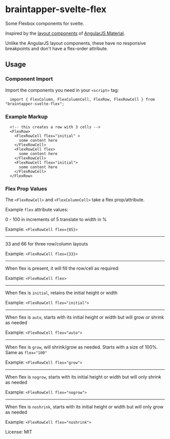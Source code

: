 # braintapper-svelte-flex

Some Flexbox components for svelte.

Inspired by the [layout components](https://material.angularjs.org/latest/layout/introduction) of [AngularJS Material](https://material.angularjs.org/). 

Unlike the AngularJS layout components, these have no responsive breakpoints and don't have a flex-order attribute.

## Usage


### Component Import

Import the components you need in your `<script>` tag:

```
  import { FlexColumn, FlexColumnCell, FlexRow, FlexRowCell } from "braintapper-svelte-flex";
```


### Example Markup

```
  <!-- this creates a row with 3 cells -->
  <FlexRow>
    <FlexRowCell flex="initial" >
      some content here
    </FlexRowCell>
    <FlexRowCell flex>
      some content here
    </FlexRowCell>
    <FlexRowCell flex="initial">
      some content here
    </FlexRowCell>
  </FlexRow>
```


### Flex Prop Values

The `<FlexRowCell>` and `<FlexColumnCell>` take a flex prop/attribute.


Example `flex` attribute values:


0 - 100 in increments of 5 translate to width in %

Example: `<FlexRowCell flex={85}>`

---

33 and 66 for three row/column layouts

Example: `<FlexRowCell flex={33}>`

---

When flex is present, it will fill the row/cell as required:

Example: `<FlexRowCell flex>`

---

When flex is `initial`, retains the initial height or width

Example: `<FlexRowCell flex="initial">`

---

When flex is `auto`, starts with its initial height or width but will grow or shrink as needed

Example: `<FlexRowCell flex="auto">`

--- 

When flex is `grow`, will shrink/grow as needed. Starts with a size of 100%. Same as `flex="100"`

Example: `<FlexRowCell flex="grow">`

---

When flex is `nogrow`, starts with its initial height or width but will only shrink as needed

Example: `<FlexRowCell flex="nogrow">`

---

When flex is `noshrink`, starts with its initial height or width but will only grow as needed

Example: `<FlexRowCell flex="noshrink">`

License: MIT